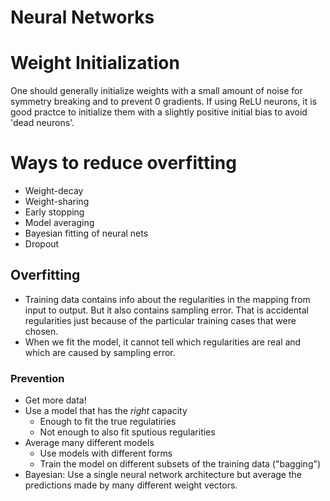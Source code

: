 # Neural Networks

# Weight Initialization
One should generally initialize weights with a small amount of noise for symmetry breaking and to prevent 0 gradients.
If using ReLU neurons, it is good practce to initialize them with a slightly positive initial bias to avoid 'dead neurons'.

# Ways to reduce overfitting
- Weight-decay
- Weight-sharing
- Early stopping
- Model averaging
- Bayesian fitting of neural nets
- Dropout

## Overfitting
- Training data contains info about the regularities in the mapping from input to output. But it also contains
sampling error. That is accidental regularities just because of the particular training cases that were chosen.
- When we fit the model, it cannot tell which regularities are real and which are caused by sampling error.

### Prevention
- Get more data!
- Use a model that has the *right* capacity
  - Enough to fit the true regulatiries
  - Not enough to also fit sputious regularities
 - Average many different models
   - Use models with different forms
   - Train the model on different subsets of the training data ("bagging")
 - Bayesian: Use a single neural network architecture but average the predictions made by many different
 weight vectors.
